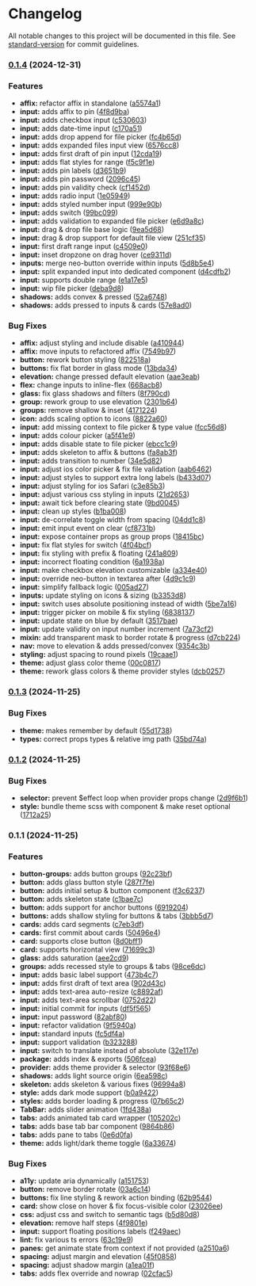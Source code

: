# Changelog

All notable changes to this project will be documented in this file. See [standard-version](https://github.com/conventional-changelog/standard-version) for commit guidelines.

### [0.1.4](https://github.com/dvcol/neo-svelte/compare/v0.1.3...v0.1.4) (2024-12-31)


### Features

* **affix:** refactor affix in standalone ([a5574a1](https://github.com/dvcol/neo-svelte/commit/a5574a1b7d0e8340f4ed5dee8cb0397c70165c88))
* **input:** adds affix to pin ([4f8d9ba](https://github.com/dvcol/neo-svelte/commit/4f8d9babfdd27c9205474f8860e876d027724e59))
* **input:** adds checkbox input ([c530603](https://github.com/dvcol/neo-svelte/commit/c530603c1ddd833c16b909ee30a0328e69870a04))
* **input:** adds date-time input ([c170a51](https://github.com/dvcol/neo-svelte/commit/c170a513fd577e75e121843493ac0b12774aee02))
* **input:** adds drop append for file picker ([fc4b65d](https://github.com/dvcol/neo-svelte/commit/fc4b65d5f3e9132b33930880ba4d68e9ff26331a))
* **input:** adds expanded files input view ([6576cc8](https://github.com/dvcol/neo-svelte/commit/6576cc868a58324cd7b121a9740517a65280fe05))
* **input:** adds first draft of pin input ([12cda19](https://github.com/dvcol/neo-svelte/commit/12cda1924250d66b4c47f07b90c8bc69c2c6d96d))
* **input:** adds flat styles for range ([f5c9f1e](https://github.com/dvcol/neo-svelte/commit/f5c9f1ebdd168f00bc8b01f66cae521c2b06d649))
* **input:** adds pin labels ([d3651b9](https://github.com/dvcol/neo-svelte/commit/d3651b9b36e702a4728ec80afb58e0a7435470c2))
* **input:** adds pin password ([2096c45](https://github.com/dvcol/neo-svelte/commit/2096c45712fee3611aa85111591c70ee3fad819e))
* **input:** adds pin validity check ([cf1452d](https://github.com/dvcol/neo-svelte/commit/cf1452de9211b359d05db7384390b3727f299391))
* **input:** adds radio input ([1e05949](https://github.com/dvcol/neo-svelte/commit/1e05949a5f80f8ef971f04dbf19d972e17205053))
* **input:** adds styled number input ([999e90b](https://github.com/dvcol/neo-svelte/commit/999e90b0e76a2f5a6d2d066806469d6786764118))
* **input:** adds switch ([99bc099](https://github.com/dvcol/neo-svelte/commit/99bc09968871fba1503116ba69af7d98e57d6dd7))
* **input:** adds validation to expanded file picker ([e6d9a8c](https://github.com/dvcol/neo-svelte/commit/e6d9a8c7d3d79cafcb49433c0a8883346f22f298))
* **input:** drag & drop file base logic ([9ea5d68](https://github.com/dvcol/neo-svelte/commit/9ea5d6840783c51913e34cf7ff0c48ebb0f9c549))
* **input:** drag & drop support for default file view ([251cf35](https://github.com/dvcol/neo-svelte/commit/251cf3510471834bf8ed6f94df3ce5f22a50cac9))
* **input:** first draft range input ([c4509e0](https://github.com/dvcol/neo-svelte/commit/c4509e02b2cc8d806496d581552e951f378b4102))
* **input:** inset dropzone on drag hover ([ce9311d](https://github.com/dvcol/neo-svelte/commit/ce9311d5ea736cfcaa08d3631c561c8e79e457a8))
* **inputs:** merge neo-button override within inputs ([5d8b5e4](https://github.com/dvcol/neo-svelte/commit/5d8b5e4869a23da5ae9fafd54acc30fb8c071d5d))
* **input:** split expanded input into dedicated component ([d4cdfb2](https://github.com/dvcol/neo-svelte/commit/d4cdfb2041a1947687df56e07028b23d1ec649c2))
* **input:** supports double range ([e1a17e5](https://github.com/dvcol/neo-svelte/commit/e1a17e5d9e6e1a5036f9e4f5a3c3a87b3c96699e))
* **input:** wip file picker ([deba9d8](https://github.com/dvcol/neo-svelte/commit/deba9d827e3441e5b4e50f402fa71dbc99ab6acd))
* **shadows:** adds convex & pressed ([52a6748](https://github.com/dvcol/neo-svelte/commit/52a67487bcb4720298bba375c65d01fd64c029db))
* **shadows:** adds pressed to inputs & cards ([57e8ad0](https://github.com/dvcol/neo-svelte/commit/57e8ad0fc84ac67dda0121b9f078168e8decab6d))


### Bug Fixes

* **affix:** adjust styling and include disable ([a410944](https://github.com/dvcol/neo-svelte/commit/a41094427d3b8ca238535730cb887a4ca6401f2b))
* **affix:** move inputs to refactored affix ([7549b97](https://github.com/dvcol/neo-svelte/commit/7549b97dc0931c05822a9544b31fdda3173ee80c))
* **button:** rework button styling ([822518a](https://github.com/dvcol/neo-svelte/commit/822518ad9bccb0a9e933e2c54ae9b2b4ae9c29d4))
* **buttons:** fix flat border in glass mode ([13bda34](https://github.com/dvcol/neo-svelte/commit/13bda348e860566e33e362119e9fa26394df5172))
* **elevation:** change pressed default elevation ([aae3eab](https://github.com/dvcol/neo-svelte/commit/aae3eab314923da2a8a64d0a22e7ed8f4f920c62))
* **flex:** change inputs to inline-flex ([668acb8](https://github.com/dvcol/neo-svelte/commit/668acb8dff879ecf176fdad529b566f6f50e1e5e))
* **glass:** fix glass shadows and filters ([8f790cd](https://github.com/dvcol/neo-svelte/commit/8f790cd63a564ef8f48c3d0a75cffb26c19c2344))
* **group:** rework group to use elevation ([2301b64](https://github.com/dvcol/neo-svelte/commit/2301b64053acf65c459deb6271af0055f5f5295d))
* **groups:** remove shallow & inset ([4171224](https://github.com/dvcol/neo-svelte/commit/417122407c40cf4181a1523b3e740f02cac9cb34))
* **icon:** adds scaling option to icons ([8822a60](https://github.com/dvcol/neo-svelte/commit/8822a6016d6a7a99aa7444db7437656294f668e4))
* **input:** add missing context to file picker & type value ([fcc56d8](https://github.com/dvcol/neo-svelte/commit/fcc56d81d5909a7ca3bfee6b8f5cec07f785723c))
* **input:** adds colour picker ([a5f41e9](https://github.com/dvcol/neo-svelte/commit/a5f41e96fb7d626e949cbadd5442241a9fb7c0ea))
* **input:** adds disable state to file picker ([ebcc1c9](https://github.com/dvcol/neo-svelte/commit/ebcc1c94e914c2e36320fb78c928d274a8236da2))
* **input:** adds skeleton to affix & buttons ([fa8ab3f](https://github.com/dvcol/neo-svelte/commit/fa8ab3fb722c21c39d57ed931daea9b3e0545b68))
* **input:** adds transition to number ([34e5d82](https://github.com/dvcol/neo-svelte/commit/34e5d82b5a461009975b6c2f2ec52dcb6d02bfcb))
* **input:** adjust ios color picker & fix file validation ([aab6462](https://github.com/dvcol/neo-svelte/commit/aab64621910f6a43ed2d7014cbdf92a81fabc0ee))
* **input:** adjust styles to support extra long labels ([b433d07](https://github.com/dvcol/neo-svelte/commit/b433d07ab18e7c5f9cf842d6f554034f0697a03d))
* **input:** adjust styling for ios Safari ([c3e85b3](https://github.com/dvcol/neo-svelte/commit/c3e85b388b2b6cc2a4a439c0fd88427977f756d1))
* **input:** adjust various css styling in inputs ([21d2653](https://github.com/dvcol/neo-svelte/commit/21d2653147d7341650ec0a43a3e8a84ab44fffda))
* **input:** await tick before clearing state ([9bd0045](https://github.com/dvcol/neo-svelte/commit/9bd0045638b4300827a6f74f0e4a19807e774418))
* **input:** clean up styles ([b1ba008](https://github.com/dvcol/neo-svelte/commit/b1ba0082276761185753a1cddea327c0662ba393))
* **input:** de-correlate toggle width from spacing ([04dd1c8](https://github.com/dvcol/neo-svelte/commit/04dd1c853e5393d0e776ad71e619692de7ffdf59))
* **input:** emit input event on clear ([cf8731b](https://github.com/dvcol/neo-svelte/commit/cf8731bb181b92ad4aa5fc9050ea146a3a9854b3))
* **input:** expose container props as group props ([18415bc](https://github.com/dvcol/neo-svelte/commit/18415bce8f19b34e01001f857ad71f563bdbb3f6))
* **input:** fix flat styles for switch ([4f04bcf](https://github.com/dvcol/neo-svelte/commit/4f04bcf9de82b022644c22f4ff2aef3d4b25c488))
* **input:** fix styling with prefix & floating ([241a809](https://github.com/dvcol/neo-svelte/commit/241a80928942e2f61df95b83abf2bb3200b48724))
* **input:** incorrect floating condition ([6a1938a](https://github.com/dvcol/neo-svelte/commit/6a1938af3a365a45d661ffe9dad446106d923fd8))
* **input:** make checkbox elevation customizable ([a334e40](https://github.com/dvcol/neo-svelte/commit/a334e40ed704e662eb1c1a5242ee7effc52047f6))
* **input:** override neo-button in textarea after ([4d9c1c9](https://github.com/dvcol/neo-svelte/commit/4d9c1c9ca0c15352ac164ad97b6b8878f402c2e1))
* **input:** simplify fallback logic ([005ad27](https://github.com/dvcol/neo-svelte/commit/005ad273d1f6ef20ac1264eb17876538a4c63431))
* **inputs:** update styling on icons & sizing ([b3353d8](https://github.com/dvcol/neo-svelte/commit/b3353d8190a5fbb65b88eeb8ef03e963fd4cbd65))
* **input:** switch uses absolute positioning instead of width ([5be7a16](https://github.com/dvcol/neo-svelte/commit/5be7a16d4bba5dfffa6b4c15219517ac46644232))
* **input:** trigger picker on mobile & fix styling ([6838137](https://github.com/dvcol/neo-svelte/commit/6838137fd734514ca6753fa3c94af6d8571ed4bd))
* **input:** update state on blue by default ([3517bae](https://github.com/dvcol/neo-svelte/commit/3517baea9fab7635bf3be8e8cb7455dce95c6487))
* **input:** update validity on input number increment ([7a73cf2](https://github.com/dvcol/neo-svelte/commit/7a73cf2b9f3d9ee0d61c1c97d86a9cd95093a161))
* **mixin:** add transparent mask to border rotate & progress ([d7cb224](https://github.com/dvcol/neo-svelte/commit/d7cb2246c43bbb643c464e510973b2dcd18f836e))
* **nav:** move to elevation & adds pressed/convex ([9354c3b](https://github.com/dvcol/neo-svelte/commit/9354c3b91b258c7538da5b761c4ff41f6663772c))
* **styling:** adjust spacing to round pixels ([19caae1](https://github.com/dvcol/neo-svelte/commit/19caae1936116b909582ff7a4adae4a366f34951))
* **theme:** adjust glass color theme ([00c0817](https://github.com/dvcol/neo-svelte/commit/00c0817ce5930b368197f3976047fca8f728d21f))
* **theme:** rework glass colors & theme provider styles ([dcb0257](https://github.com/dvcol/neo-svelte/commit/dcb025713be14fd80d72348b28904b464da2c5ce))

### [0.1.3](https://github.com/dvcol/neo-svelte/compare/v0.1.2...v0.1.3) (2024-11-25)


### Bug Fixes

* **theme:** makes remember by default ([55d1738](https://github.com/dvcol/neo-svelte/commit/55d1738062e7879f9524890766082b56d935a891))
* **types:** correct props types & relative img path ([35bd74a](https://github.com/dvcol/neo-svelte/commit/35bd74a6046d07aeb9425a1191d7b3d178af3140))

### [0.1.2](https://github.com/dvcol/neo-svelte/compare/v0.1.1...v0.1.2) (2024-11-25)


### Bug Fixes

* **selector:** prevent $effect loop when provider props change ([2d9f6b1](https://github.com/dvcol/neo-svelte/commit/2d9f6b150ea69e6e66b111bf0b3ac4baea83c8d5))
* **style:** bundle theme scss with component & make reset optional ([1712a25](https://github.com/dvcol/neo-svelte/commit/1712a25ad42b3528783f09da1f8cd9fecc54f20f))

### 0.1.1 (2024-11-25)


### Features

* **button-groups:** adds button groups ([92c23bf](https://github.com/dvcol/neo-svelte/commit/92c23bf1cef47a06ca1f01d407e204a9d675ca21))
* **button:** adds glass button style ([287f7fe](https://github.com/dvcol/neo-svelte/commit/287f7fe4eaec6ef6907c1aa31def0b2b95d8e6f7))
* **button:** adds initial setup & button component ([f3c6237](https://github.com/dvcol/neo-svelte/commit/f3c62378bd29b950c77de1d4599c96432355d41a))
* **button:** adds skeleton state ([c1bae7c](https://github.com/dvcol/neo-svelte/commit/c1bae7c23a5474bd4746e109a9963681b3019fd1))
* **button:** adds support for anchor buttons ([6919204](https://github.com/dvcol/neo-svelte/commit/6919204bed54b9b93b8192f52e88e8bc0a653012))
* **buttons:** adds shallow styling for buttons & tabs ([3bbb5d7](https://github.com/dvcol/neo-svelte/commit/3bbb5d79f6e9dc75930feff5c37608e9b58ae5cd))
* **cards:** adds card segments ([c7eb3df](https://github.com/dvcol/neo-svelte/commit/c7eb3dfc7683b8c3c50544650361de690a3d0c0e))
* **cards:** first commit about cards ([50496e4](https://github.com/dvcol/neo-svelte/commit/50496e4c5673f1346b4b06e47817be4aea1b65ce))
* **card:** supports close button ([8d0bff1](https://github.com/dvcol/neo-svelte/commit/8d0bff16cf52e636429291fd45a1fed87c66e437))
* **card:** supports horizontal view ([71699c3](https://github.com/dvcol/neo-svelte/commit/71699c32bd9d9b2613b113737dad665c4a5f5321))
* **glass:** adds saturation ([aee2cd9](https://github.com/dvcol/neo-svelte/commit/aee2cd9462433be0296ba0dd754e6b6995a1725b))
* **groups:** adds recessed style to groups & tabs ([98ce6dc](https://github.com/dvcol/neo-svelte/commit/98ce6dc0aeb52b5a5a0bafceb7407a0e51c957b9))
* **input:** adds basic label support ([473b4c7](https://github.com/dvcol/neo-svelte/commit/473b4c79dc540caa74a69e419b6d869c8c283f28))
* **input:** adds first draft of text area ([902d43c](https://github.com/dvcol/neo-svelte/commit/902d43ced6e7bafd2abded70595813f74e43900c))
* **input:** adds text-area auto-resize ([c8892af](https://github.com/dvcol/neo-svelte/commit/c8892af1d861b103958739224433f0bb68014760))
* **input:** adds text-area scrollbar ([0752d22](https://github.com/dvcol/neo-svelte/commit/0752d22d1204af900efa8f3ef701b77f58c07ba9))
* **input:** initial commit for inputs ([df5f565](https://github.com/dvcol/neo-svelte/commit/df5f565271109187d53d21024bd19d888ba02544))
* **input:** input password ([82abf80](https://github.com/dvcol/neo-svelte/commit/82abf8079a3c0f0b0ecbb9fb7cd930defcb40bce))
* **input:** refactor validation ([9f5940a](https://github.com/dvcol/neo-svelte/commit/9f5940a6ddded79c04de2514e7067385374c400f))
* **input:** standard inputs ([fc5df4a](https://github.com/dvcol/neo-svelte/commit/fc5df4afb7347aa780db6f228c71e0b9065ba426))
* **input:** support validation ([b323288](https://github.com/dvcol/neo-svelte/commit/b3232889523429db24eca274198a1f3da323244b))
* **input:** switch to translate instead of absolute ([32e117e](https://github.com/dvcol/neo-svelte/commit/32e117e9003ffe5b2ec1cc5a1ca1e9dc87fb0b65))
* **package:** adds index & exports ([506fcea](https://github.com/dvcol/neo-svelte/commit/506fceaa9980f451af228cedb6baa1eb3a8ba3f2))
* **provider:** adds theme provider & selector ([93f68e6](https://github.com/dvcol/neo-svelte/commit/93f68e65741fc257b96dce0ba1c5ae2f4c81d4d0))
* **shadows:** adds light source origin ([6ea598c](https://github.com/dvcol/neo-svelte/commit/6ea598cae648411c6b1414d6188cbe630722f157))
* **skeleton:** adds skeleton & various fixes ([96994a8](https://github.com/dvcol/neo-svelte/commit/96994a800f9dfb3cdd12d17374a2f112efd83953))
* **style:** adds dark mode support ([b0a9422](https://github.com/dvcol/neo-svelte/commit/b0a942212a3db1a24e8c958de931912d93c8baf4))
* **styles:** adds border loading & progress ([07b65c2](https://github.com/dvcol/neo-svelte/commit/07b65c20755f25370f04760576e32511440ae16c))
* **TabBar:** adds slider animation ([1fd438a](https://github.com/dvcol/neo-svelte/commit/1fd438a3c86c5856e20d53f513624bf9e7c98e02))
* **tabs:** adds animated tab card wrapper ([105202c](https://github.com/dvcol/neo-svelte/commit/105202c796d76f7fe8446aef85f7ddd7c48d3bda))
* **tabs:** adds base tab bar component ([9864b86](https://github.com/dvcol/neo-svelte/commit/9864b86ce56df1ba4b225ce5714fd55cb73e8543))
* **tabs:** adds pane to tabs ([0e6d0fa](https://github.com/dvcol/neo-svelte/commit/0e6d0fab0e120e3ae0acd1eb2aca33955296606e))
* **theme:** adds light/dark theme toggle ([6a33674](https://github.com/dvcol/neo-svelte/commit/6a3367457bf42f9cfa6a70b4899895610f993ddc))


### Bug Fixes

* **a11y:** update aria dynamically ([a151753](https://github.com/dvcol/neo-svelte/commit/a151753d46a4828c307e110ceb3f2860b707d9fc))
* **button:** remove border rotate ([03a6c14](https://github.com/dvcol/neo-svelte/commit/03a6c14440ff1fda1a4f63832b21cd0e21995aee))
* **buttons:** fix line styling & rework action binding ([62b9544](https://github.com/dvcol/neo-svelte/commit/62b9544aab91581447c033f012e46547cb0b0e8c))
* **card:** show close on hover & fix focus-visible color ([23026ee](https://github.com/dvcol/neo-svelte/commit/23026eeb90c3ecd51e93d4a1e767d43766abba73))
* **css:** adjust css and switch to semantic tags ([b5d80d8](https://github.com/dvcol/neo-svelte/commit/b5d80d816dbb81dde1adc54cfe31759412c4d10e))
* **elevation:** remove half steps ([4f9801e](https://github.com/dvcol/neo-svelte/commit/4f9801e31d22f17eb4b9e9f6a566e2079be6ba6a))
* **input:** support floating positions labels ([f249aec](https://github.com/dvcol/neo-svelte/commit/f249aec28a8b134f6b777c00717f26e49fbaa590))
* **lint:** fix various ts errors ([63c19e9](https://github.com/dvcol/neo-svelte/commit/63c19e9449b501893d98f5419c3fd5f3ee34ad6e))
* **panes:** get animate state from context if not provided ([a2510a6](https://github.com/dvcol/neo-svelte/commit/a2510a659ecd7bc670c968fba255e51543fe0b46))
* **spacing:** adjust margin and elevation ([45f0858](https://github.com/dvcol/neo-svelte/commit/45f0858492de4028c3d2b3bc33f2d078b1269a8b))
* **spacing:** adjust shadow margin ([a1ea01f](https://github.com/dvcol/neo-svelte/commit/a1ea01fd677985c7eea7a94628df6bf28ad014d1))
* **tabs:** adds flex override and nowrap ([02cfac5](https://github.com/dvcol/neo-svelte/commit/02cfac5839ca7c79989173338e72b04d23ccd3b6))
